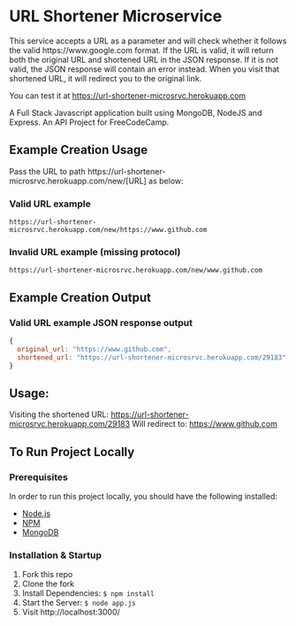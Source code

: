 # URL Shortener Microservice

This service accepts a URL as a parameter and will check whether it follows the valid https://<i></i>www<i></i>.<i></i>google.com format. If the URL is valid, it will return both the original URL and shortened URL in the JSON response. If it is not valid, the JSON response will contain an error instead. When you visit that shortened URL, it will redirect you to the original link.

You can test it at https://url-shortener-microsrvc.herokuapp.com

A Full Stack Javascript application built using MongoDB, NodeJS and Express. An API Project for FreeCodeCamp.

## Example Creation Usage

Pass the URL to path https://<i></i>url-shortener-microsrvc.herokuapp.com/new/[URL] as below:

### Valid URL example
```
https://url-shortener-microsrvc.herokuapp.com/new/https://www.github.com
```
### Invalid URL example (missing protocol)
```
https://url-shortener-microsrvc.herokuapp.com/new/www.github.com
```

## Example Creation Output

### Valid URL example JSON response output
```javascript
{
  original_url: "https://www.github.com",
  shortened_url: "https://url-shortener-microsrvc.herokuapp.com/29183"
}
```

## Usage:
Visiting the shortened URL: https://url-shortener-microsrvc.herokuapp.com/29183
Will redirect to: https://www.github.com


## To Run Project Locally

### Prerequisites
In order to run this project locally, you should have the following installed:

- [Node.js](https://nodejs.org/)
- [NPM](https://www.npmjs.com//)
- [MongoDB](http://www.mongodb.org/)

### Installation & Startup
1. Fork this repo
2. Clone the fork
3. Install Dependencies: `$ npm install`
4. Start the Server: `$ node app.js`
5. Visit http://localhost:3000/
